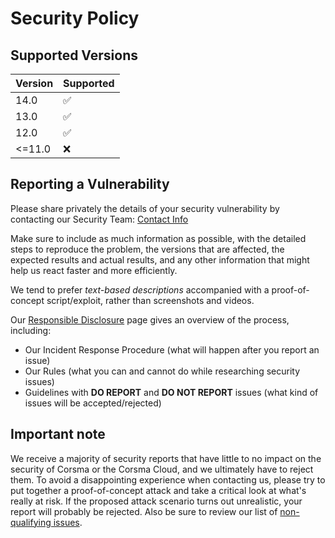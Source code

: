 # Security Policy

## Supported Versions

| Version | Supported          |
| ------- | ------------------ |
| 14.0    | :white_check_mark: |
| 13.0    | :white_check_mark: |
| 12.0    | :white_check_mark: |
| <=11.0  | :x:                |

## Reporting a Vulnerability

Please share privately the details of your security vulnerability by contacting our Security Team:
[Contact Info](https://www.groupecorsma.com/security-report)

Make sure to include as much information as possible, with the detailed steps to reproduce the problem,
the versions that are affected, the expected results and actual results, and any other information that
might help us react faster and more efficiently.

We tend to prefer _text-based descriptions_ accompanied with a proof-of-concept script/exploit, rather
than screenshots and videos.

Our [Responsible Disclosure](https://www.groupecorsma.com/security-report) page gives an overview of the
process, including:

 - Our Incident Response Procedure (what will happen after you report an issue)
 - Our Rules (what you can and cannot do while researching security issues)
 - Guidelines with **DO REPORT** and **DO NOT REPORT** issues
   (what kind of issues will be accepted/rejected)


## Important note

We receive a majority of security reports that have little to no impact on the security of Corsma or
the Corsma Cloud, and we ultimately have to reject them. To avoid a disappointing experience when
contacting us, please try to put together a proof-of-concept attack and take a critical look at
what's really at risk.
If the proposed attack scenario turns out unrealistic, your report will probably be rejected.
Also be sure to review our list of [non-qualifying issues](https://www.groupecorsma.com/security-report#what).

